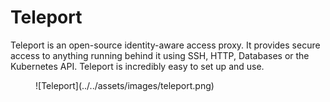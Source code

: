 # Teleport

Teleport is an open-source identity-aware access proxy. It provides secure access to anything running behind it using SSH, HTTP, Databases or the Kubernetes API. Teleport is incredibly easy to set up and use.

<figure markdown>
  ![Teleport](../../assets/images/teleport.png)
</figure>